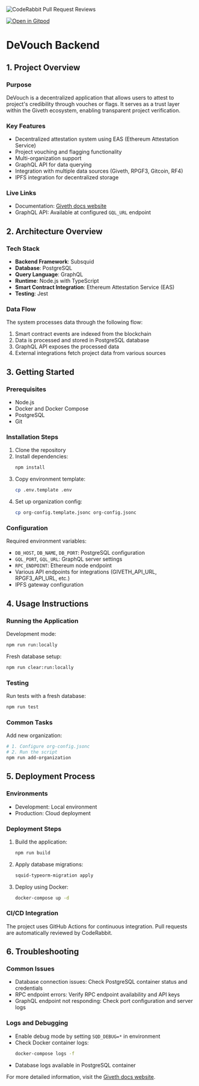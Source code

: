 ![CodeRabbit Pull Request Reviews](https://img.shields.io/coderabbit/prs/github/Giveth/DeVouch-BE?style=flat&labelColor=black&color=%23F35D23)

[![Open in Gitpod](https://gitpod.io/button/open-in-gitpod.svg)](https://gitpod.io/#https://github.com/Giveth/DeVouch-BE)

# DeVouch Backend

## 1. Project Overview

### Purpose
DeVouch is a decentralized application that allows users to attest to project's credibility through vouches or flags. It serves as a trust layer within the Giveth ecosystem, enabling transparent project verification.

### Key Features
- Decentralized attestation system using EAS (Ethereum Attestation Service)
- Project vouching and flagging functionality
- Multi-organization support
- GraphQL API for data querying
- Integration with multiple data sources (Giveth, RPGF3, Gitcoin, RF4)
- IPFS integration for decentralized storage

### Live Links
- Documentation: [Giveth docs website](https://docs.giveth.io/devouch)
- GraphQL API: Available at configured `GQL_URL` endpoint

## 2. Architecture Overview

### Tech Stack
- **Backend Framework**: Subsquid
- **Database**: PostgreSQL
- **Query Language**: GraphQL
- **Runtime**: Node.js with TypeScript
- **Smart Contract Integration**: Ethereum Attestation Service (EAS)
- **Testing**: Jest

### Data Flow
The system processes data through the following flow:
1. Smart contract events are indexed from the blockchain
2. Data is processed and stored in PostgreSQL database
3. GraphQL API exposes the processed data
4. External integrations fetch project data from various sources

## 3. Getting Started

### Prerequisites
- Node.js
- Docker and Docker Compose
- PostgreSQL
- Git

### Installation Steps
1. Clone the repository
2. Install dependencies:
   ```bash
   npm install
   ```
3. Copy environment template:
   ```bash
   cp .env.template .env
   ```
4. Set up organization config:
   ```bash
   cp org-config.template.jsonc org-config.jsonc
   ```

### Configuration
Required environment variables:
- `DB_HOST`, `DB_NAME`, `DB_PORT`: PostgreSQL configuration
- `GQL_PORT`, `GQL_URL`: GraphQL server settings
- `RPC_ENDPOINT`: Ethereum node endpoint
- Various API endpoints for integrations (GIVETH_API_URL, RPGF3_API_URL, etc.)
- IPFS gateway configuration

## 4. Usage Instructions

### Running the Application
Development mode:
```bash
npm run run:locally
```

Fresh database setup:
```bash
npm run clear:run:locally
```

### Testing
Run tests with a fresh database:
```bash
npm run test
```

### Common Tasks
Add new organization:
```bash
# 1. Configure org-config.jsonc
# 2. Run the script
npm run add-organization
```

## 5. Deployment Process

### Environments
- Development: Local environment
- Production: Cloud deployment

### Deployment Steps
1. Build the application:
   ```bash
   npm run build
   ```
2. Apply database migrations:
   ```bash
   squid-typeorm-migration apply
   ```
3. Deploy using Docker:
   ```bash
   docker-compose up -d
   ```

### CI/CD Integration
The project uses GitHub Actions for continuous integration. Pull requests are automatically reviewed by CodeRabbit.

## 6. Troubleshooting

### Common Issues
- Database connection issues: Check PostgreSQL container status and credentials
- RPC endpoint errors: Verify RPC endpoint availability and API keys
- GraphQL endpoint not responding: Check port configuration and server logs

### Logs and Debugging
- Enable debug mode by setting `SQD_DEBUG=*` in environment
- Check Docker container logs:
  ```bash
  docker-compose logs -f
  ```
- Database logs available in PostgreSQL container

For more detailed information, visit the [Giveth docs website](https://docs.giveth.io/devouch).
